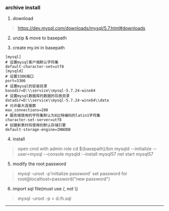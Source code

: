 ### archive install
1. download
> https://dev.mysql.com/downloads/mysql/5.7.html#downloads

2. unzip & move to basepath

3. create my.ini in basepath
```
[mysql]
# 设置mysql客户端默认字符集
default-character-set=utf8
[mysqld]
# 设置3306端口
port=3306
# 设置mysql的安装目录
basedir=D:\\service\\mysql-5.7.24-winx64
# 设置mysql数据库的数据的存放目录
datadir=D:\\service\\mysql-5.7.24-winx64\\data
# 允许最大连接数
max_connections=200
# 服务端使用的字符集默认为8比特编码的latin1字符集
character-set-server=utf8
# 创建新表时将使用的默认存储引擎
default-storage-engine=INNODB
```

4. install
> open cmd with admin role
> cd ${basepath}/bin
> mysqld --initialize --user=mysql --console
> mysqld --install mysql57
> net start mysql57

5. modify the root password
> mysql -uroot -p'initialize password'
> set password for root@localhost=password("new password")

6. import sql file(must use /, not \\)
> mysql -uroot -p < d:/h.sql

---
